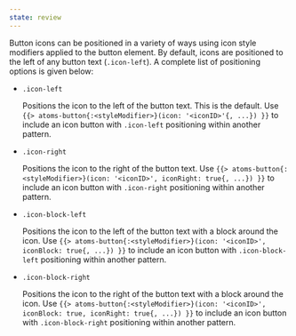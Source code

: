 ```yaml
---
state: review
---
```


Button icons can be positioned in a variety of ways using icon style modifiers applied to the button element. By default, icons are positioned to the left of any button text (`.icon-left`). A complete list of positioning options is given below:

- `.icon-left`

  Positions the icon to the left of the button text. This is the default. Use `{{> atoms-button{:<styleModifier>}(icon: '<iconID>'{, ...}) }}` to include an icon button with `.icon-left` positioning within another pattern.
  
- `.icon-right`

  Positions the icon to the right of the button text. Use `{{> atoms-button{:<styleModifier>}(icon: '<iconID>', iconRight: true{, ...}) }}` to include an icon button with `.icon-right` positioning within another pattern.
  
- `.icon-block-left`

  Positions the icon to the left of the button text with a block around the icon. Use `{{> atoms-button{:<styleModifier>}(icon: '<iconID>', iconBlock: true{, ...}) }}` to include an icon button with `.icon-block-left` positioning within another pattern.
  
- `.icon-block-right`

  Positions the icon to the right of the button text with a block around the icon. Use `{{> atoms-button{:<styleModifier>}(icon: '<iconID>', iconBlock: true, iconRight: true{, ...}) }}` to include an icon button with `.icon-block-right` positioning within another pattern.